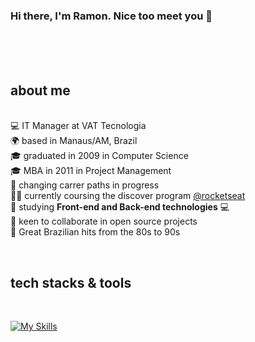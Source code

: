 ### Hi there, I'm Ramon. Nice too meet you 👋

</br></br></br>

## about me
<br/>💻 IT Manager at VAT Tecnologia
<br/>🌍 based in Manaus/AM, Brazil
<br/>🎓 graduated in 2009 in Computer Science
<br/>🎓 MBA in 2011 in Project Management
<br/>🔭 changing carrer paths in progress
<br/>👨‍🚀 currently coursing the discover program <a href="https://github.com/Rocketseat" target="_blank">@rocketseat</a>
<br/>🌱 studying **Front-end and Back-end technologies** 💻
<br/>🤝 keen to collaborate in open source projects
<br/>🎵 Great Brazilian hits from the 80s to 90s
<!-- <br> 💬 find more about me in [my student portfolio](https://bpires.github.io/) and feel free to share any thoughts -->
<br>

##  tech stacks & tools 
<br>

[![My Skills](https://skillicons.dev/icons?i=html,css,md,vscode,github,git,js&theme=light)](https://github.com/tandpfun/skill-icons)
